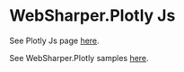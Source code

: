 # WebSharper.Plotly Js

See Plotly Js page [here](https://plotly.com/javascript/).

See WebSharper.Plotly samples [here](https://dotnet-websharper.github.io/plotly/).